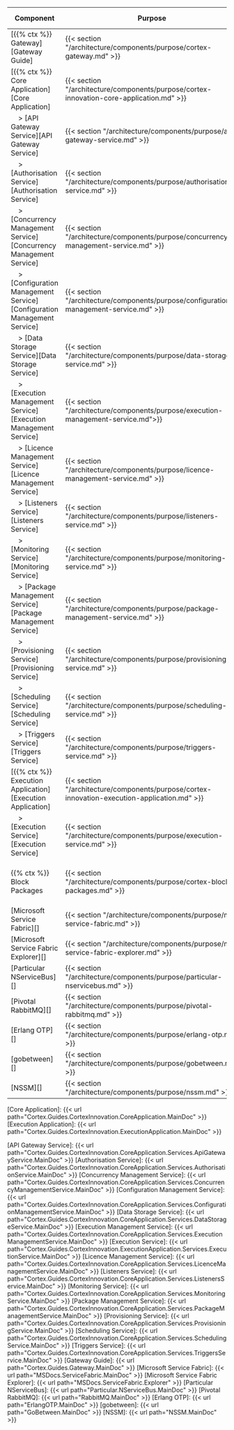 | Component                                                                            | Purpose                                                                                       | Required/Optional           | Server Role                                |
|--------------------------------------------------------------------------------------|-----------------------------------------------------------------------------------------------|-----------------------------|--------------------------------------------|
| [{{% ctx %}} Gateway][Gateway Guide]                                                 | {{< section "/architecture/components/purpose/cortex-gateway.md" >}}                          | Required                    | Web Application Server                     |
| [{{% ctx %}} Core Application][Core Application]               | {{< section "/architecture/components/purpose/cortex-innovation-core-application.md" >}}      | Required                    | Application Server                         |
| &nbsp; &nbsp; > [API Gateway Service][API Gateway Service]                           | {{< section "/architecture/components/purpose/api-gateway-service.md" >}}                     | -                           | -                                          |
| &nbsp; &nbsp; > [Authorisation Service][Authorisation Service]                       | {{< section "/architecture/components/purpose/authorisation-service.md" >}}                   | -                           | -                                          |
| &nbsp; &nbsp; > [Concurrency Management Service][Concurrency Management Service]     | {{< section "/architecture/components/purpose/concurrency-management-service.md" >}}          | -                           | -                                          |
| &nbsp; &nbsp; > [Configuration Management Service][Configuration Management Service] | {{< section "/architecture/components/purpose/configuration-management-service.md" >}}        | -                           | -                                          |
| &nbsp; &nbsp; > [Data Storage Service][Data Storage Service]                         | {{< section "/architecture/components/purpose/data-storage-service.md" >}}                    | -                           | -                                          |
| &nbsp; &nbsp; > [Execution Management Service][Execution Management Service]         | {{< section "/architecture/components/purpose/execution-management-service.md">}}             | -                           | -                                          |
| &nbsp; &nbsp; > [Licence Management Service][Licence Management Service]             | {{< section "/architecture/components/purpose/licence-management-service.md" >}}              | -                           | -                                          |
| &nbsp; &nbsp; > [Listeners Service][Listeners Service]                               | {{< section "/architecture/components/purpose/listeners-service.md" >}}                       | -                           | -                                          |
| &nbsp; &nbsp; > [Monitoring Service][Monitoring Service]                             | {{< section "/architecture/components/purpose/monitoring-service.md" >}}                      | -                           | -                                          |
| &nbsp; &nbsp; > [Package Management Service][Package Management Service]             | {{< section "/architecture/components/purpose/package-management-service.md" >}}              | -                           | -                                          |
| &nbsp; &nbsp; > [Provisioning Service][Provisioning Service]                         | {{< section "/architecture/components/purpose/provisioning-service.md" >}}                    | -                           | -                                          |
| &nbsp; &nbsp; > [Scheduling Service][Scheduling Service]                             | {{< section "/architecture/components/purpose/scheduling-service.md" >}}                      | -                           | -                                          |
| &nbsp; &nbsp; > [Triggers Service][Triggers Service]                                 | {{< section "/architecture/components/purpose/triggers-service.md" >}}                        | -                           | -                                          |
| [{{% ctx %}} Execution Application][Execution Application]     | {{< section "/architecture/components/purpose/cortex-innovation-execution-application.md" >}} | Required                    | Application Server                         |
| &nbsp; &nbsp; > [Execution Service][Execution Service]                               | {{< section "/architecture/components/purpose/execution-service.md" >}}                       | -                           | -                                          |
| {{% ctx %}} Block Packages                                                           | {{< section "/architecture/components/purpose/cortex-block-packages.md" >}}                   | Required                    | Web Application Server, Application Server |
| [Microsoft Service Fabric][]                                                         | {{< section "/architecture/components/purpose/ms-service-fabric.md" >}}                       | Required                    | Application Server                         |
| [Microsoft Service Fabric Explorer][]                                                | {{< section "/architecture/components/purpose/ms-service-fabric-explorer.md" >}}              | Required                    | Application Server                         |
| [Particular NServiceBus][]                                                           | {{< section "/architecture/components/purpose/particular-nservicebus.md" >}}                  | Required                    | Application Server                         |
| [Pivotal RabbitMQ][]                                                                 | {{< section "/architecture/components/purpose/pivotal-rabbitmq.md" >}}                        | Required                    | Application Server                         |
| [Erlang OTP][]                                                                       | {{< section "/architecture/components/purpose/erlang-otp.md" >}}                              | Required                    | Application Server                         |
| [gobetween][]                                                                        | {{< section "/architecture/components/purpose/gobetween.md" >}}                               | Required                    | Load Balancer                              |
| [NSSM][]                                                                             | {{< section "/architecture/components/purpose/nssm.md" >}}                                    | Required                    | Load Balancer                              |

[Core Application]: {{< url path="Cortex.Guides.CortexInnovation.CoreApplication.MainDoc" >}}
[Execution Application]: {{< url path="Cortex.Guides.CortexInnovation.ExecutionApplication.MainDoc" >}}

[API Gateway Service]: {{< url path="Cortex.Guides.CortexInnovation.CoreApplication.Services.ApiGatewayService.MainDoc" >}}
[Authorisation Service]: {{< url path="Cortex.Guides.CortexInnovation.CoreApplication.Services.AuthorisationService.MainDoc" >}}
[Concurrency Management Service]: {{< url path="Cortex.Guides.CortexInnovation.CoreApplication.Services.ConcurrencyManagementService.MainDoc" >}}
[Configuration Management Service]: {{< url path="Cortex.Guides.CortexInnovation.CoreApplication.Services.ConfigurationManagementService.MainDoc" >}}
[Data Storage Service]: {{< url path="Cortex.Guides.CortexInnovation.CoreApplication.Services.DataStorageService.MainDoc" >}}
[Execution Management Service]: {{< url path="Cortex.Guides.CortexInnovation.CoreApplication.Services.ExecutionManagementService.MainDoc" >}}
[Execution Service]: {{< url path="Cortex.Guides.CortexInnovation.ExecutionApplication.Services.ExecutionService.MainDoc" >}}
[Licence Management Service]: {{< url path="Cortex.Guides.CortexInnovation.CoreApplication.Services.LicenceManagementService.MainDoc" >}}
[Listeners Service]: {{< url path="Cortex.Guides.CortexInnovation.CoreApplication.Services.ListenersService.MainDoc" >}}
[Monitoring Service]: {{< url path="Cortex.Guides.CortexInnovation.CoreApplication.Services.MonitoringService.MainDoc" >}}
[Package Management Service]: {{< url path="Cortex.Guides.CortexInnovation.CoreApplication.Services.PackageManagementService.MainDoc" >}}
[Provisioning Service]: {{< url path="Cortex.Guides.CortexInnovation.CoreApplication.Services.ProvisioningService.MainDoc" >}}
[Scheduling Service]: {{< url path="Cortex.Guides.CortexInnovation.CoreApplication.Services.SchedulingService.MainDoc" >}}
[Triggers Service]: {{< url path="Cortex.Guides.CortexInnovation.CoreApplication.Services.TriggersService.MainDoc" >}}
[Gateway Guide]: {{< url path="Cortex.Guides.Gateway.MainDoc" >}}
[Microsoft Service Fabric]: {{< url path="MSDocs.ServiceFabric.MainDoc" >}}
[Microsoft Service Fabric Explorer]: {{< url path="MSDocs.ServiceFabric.Explorer" >}}
[Particular NServiceBus]: {{< url path="Particular.NServiceBus.MainDoc" >}}
[Pivotal RabbitMQ]: {{< url path="RabbitMQ.MainDoc" >}}
[Erlang OTP]: {{< url path="ErlangOTP.MainDoc" >}}
[gobetween]: {{< url path="GoBetween.MainDoc" >}}
[NSSM]: {{< url path="NSSM.MainDoc" >}}
